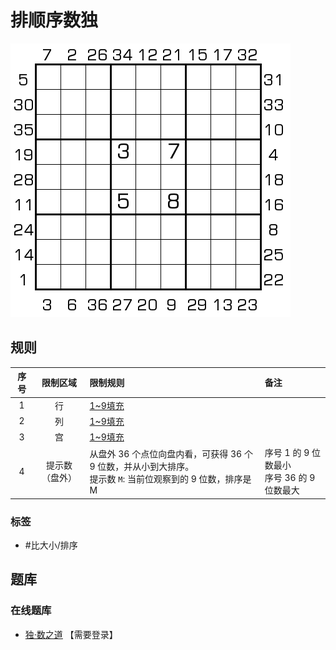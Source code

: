 # 排顺序数独
<!-- START doctoc generated TOC please keep comment here to allow auto update -->
<!-- DON'T EDIT THIS SECTION, INSTEAD RE-RUN doctoc TO UPDATE -->

<!-- END doctoc generated TOC please keep comment here to allow auto update -->

![题](../../../images/sudoku/排顺序数独.png)

## 规则

| 序号  |  限制区域   | 限制规则                                                                  | 备注                               |
|:---:|:-------:|:----------------------------------------------------------------------|:---------------------------------|
|  1  |    行    | [1~9填充]                                                               |                                  |
|  2  |    列    | [1~9填充]                                                               |                                  |
|  3  |    宫    | [1~9填充]                                                               |                                  |
|  4  | 提示数（盘外） | 从盘外 36 个点位向盘内看，可获得 36 个 9 位数，并从小到大排序。<br/>提示数 `M`: 当前位观察到的 9 位数，排序是 M | 序号 1 的 9 位数最小<br/>序号 36 的 9 位数最大 |

### 标签

- #比大小/排序

## 题库

### 在线题库

- [独·数之道](http://www.sudokufans.org.cn/lx/game.index.php?type=ps) 【需要登录】

[1~9填充]: ../../../rules/rules.md#1to9填充
